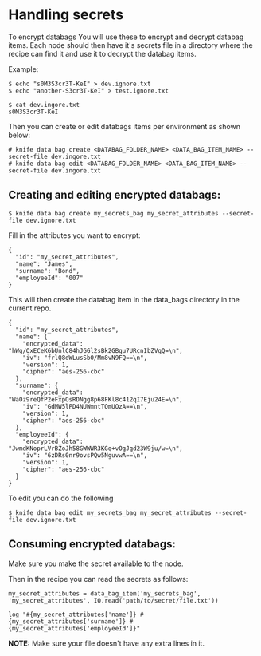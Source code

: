 # Handling secrets
To encrypt databags You will use these to encrypt and decrypt databag items.
Each node should then have it's secrets file in a directory where the recipe can find it and use it to decrypt the databag items.

Example:

```
$ echo "s0M3S3cr3T-KeI" > dev.ignore.txt
$ echo "another-S3cr3T-KeI" > test.ignore.txt
```

```
$ cat dev.ingore.txt
s0M3S3cr3T-KeI
```


Then you can create or edit databags items per environment as shown below:

```
# knife data bag create <DATABAG_FOLDER_NAME> <DATA_BAG_ITEM_NAME> --secret-file dev.ingore.txt
# knife data bag edit <DATABAG_FOLDER_NAME> <DATA_BAG_ITEM_NAME> --secret-file dev.ingore.txt
```

## Creating and editing encrypted databags:

```
$ knife data bag create my_secrets_bag my_secret_attributes --secret-file dev.ignore.txt
```

Fill in the attributes you want to encrypt:

```
{
  "id": "my_secret_attributes",
  "name": "James",
  "surname": "Bond",
  "employeeId": "007"
}
```

This will then create the databag item in the data_bags directory in the current repo.
```
{
  "id": "my_secret_attributes",
  "name": {
    "encrypted_data": "hWg/OxECeK6bUnlC84hJGGl2sBk2GBgu7URcnIbZVgQ=\n",
    "iv": "frlQ8dWLusSb0/Mm8vN9FQ==\n",
    "version": 1,
    "cipher": "aes-256-cbc"
  },
  "surname": {
    "encrypted_data": "WaOz9reQfP2eFxpOsRDNgg8p68FKl8c412qI7Eju24E=\n",
    "iv": "GdMW5lPD4NUWmntTOmUOzA==\n",
    "version": 1,
    "cipher": "aes-256-cbc"
  },
  "employeeId": {
    "encrypted_data": "JwmdKNoprLVrBZoJh58GWWWR3KGq+vOgJgd23W9ju/w=\n",
    "iv": "6zDRs0nr9ovsPQw5NguvwA==\n",
    "version": 1,
    "cipher": "aes-256-cbc"
  }
}
```


To edit you can do the following
```
$ knife data bag edit my_secrets_bag my_secret_attributes --secret-file dev.ignore.txt
```



## Consuming encrypted databags:

Make sure you make the secret available to the node.

Then in the recipe you can read the secrets as follows:

```
my_secret_attributes = data_bag_item('my_secrets_bag', 'my_secret_attributes', IO.read('path/to/secret/file.txt'))

log "#{my_secret_attributes['name']} #{my_secret_attributes['surname']} #{my_secret_attributes['employeeId']}"
```

**NOTE:** Make sure your file doesn't have any extra lines in it.